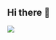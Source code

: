 ## Hi there 👋
![](![image](https://github.com/user-attachments/assets/4474f14f-d7a1-4aae-9336-7da5033aa645))

<!--
**llis9kz/llis9kz** is a ✨ _special_ ✨ repository because its `README.md` (this file) appears on your GitHub profile.

Here are some ideas to get you started:

- 🔭 I’m currently working on ...
- 🌱 I’m currently learning ...
- 👯 I’m looking to collaborate on ...
- 🤔 I’m looking for help with ...
- 💬 Ask me about ...
- 📫 How to reach me: ...
- 😄 Pronouns: ...
- ⚡ Fun fact: ...
-->
